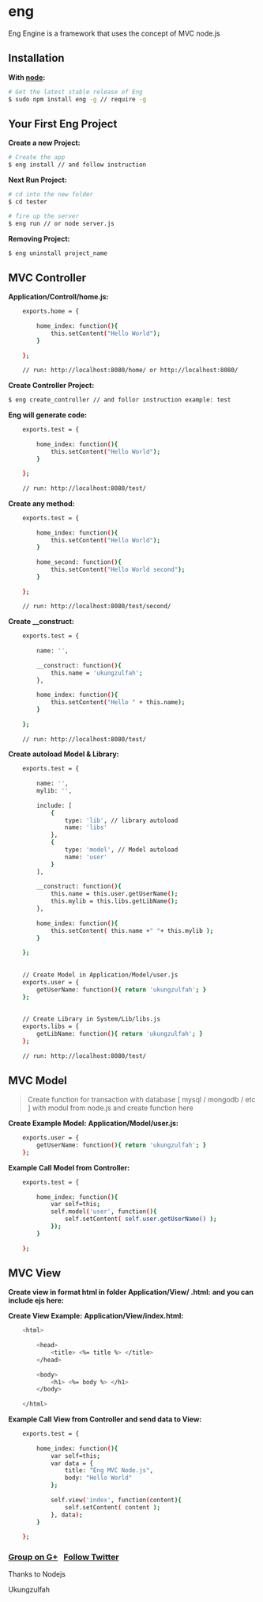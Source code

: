 eng
===

Eng Engine is a framework that uses the concept of MVC node.js


## Installation

**With [node](http://nodejs.org):**
```sh
# Get the latest stable release of Eng
$ sudo npm install eng -g // require -g
```

## Your First Eng Project

**Create a new Project:**
```sh
# Create the app
$ eng install // and follow instruction
```

**Next Run Project:**
```sh
# cd into the new folder
$ cd tester

# fire up the server
$ eng run // or node server.js
```


**Removing Project:**
```sh
$ eng uninstall project_name
```

## MVC Controller

**Application/Controll/home.js:**
```sh
	exports.home = {
		
		home_index: function(){
			this.setContent("Hello World");
		}
		
	};
	
	// run: http://localhost:8080/home/ or http://localhost:8080/
```

**Create Controller Project:**
```sh
$ eng create_controller // and follor instruction example: test
```

**Eng will generate code:**
```sh
	exports.test = {
		
		home_index: function(){
			this.setContent("Hello World");
		}
		
	};
	
	// run: http://localhost:8080/test/
```

**Create any method:**
```sh
	exports.test = {
		
		home_index: function(){
			this.setContent("Hello World");
		}
		
		home_second: function(){
			this.setContent("Hello World second");
		}
		
	};
	
	// run: http://localhost:8080/test/second/
```

**Create __construct:**
```sh
	exports.test = {
		
		name: '',
		
		__construct: function(){
			this.name = 'ukungzulfah';
		},
		
		home_index: function(){
			this.setContent("Hello " + this.name);
		}
		
	};
	
	// run: http://localhost:8080/test/
```

**Create autoload Model & Library:**
```sh
	exports.test = {
		
		name: '',
		mylib: '',
		
		include: [
			{
				type: 'lib', // library autoload
				name: 'libs'
			},
			{
				type: 'model', // Model autoload
				name: 'user'
			}
		],
		
		__construct: function(){
			this.name = this.user.getUserName();
			this.mylib = this.libs.getLibName();
		},
		
		home_index: function(){
			this.setContent( this.name +" "+ this.mylib );
		}
		
	};
	
	
	// Create Model in Application/Model/user.js
	exports.user = {
		getUserName: function(){ return 'ukungzulfah'; }
	};
	
	
	// Create Library in System/Lib/libs.js
	exports.libs = {
		getLibName: function(){ return 'ukungzulfah'; }
	};
	
	// run: http://localhost:8080/test/
```


	
## MVC Model
> Create function for transaction with database [ mysql / mongodb / etc ] with modul from node.js and create function here


**Create Example Model:**
**Application/Model/user.js:**
```sh
	exports.user = {
		getUserName: function(){ return 'ukungzulfah'; }
	};
```
**Example Call Model from Controller:**
```sh
	exports.test = {
		
		home_index: function(){
			var self=this;
			self.model('user', function(){
				self.setContent( self.user.getUserName() );
			});
		}
		
	};
```


## MVC View
	
**Create view in format html in folder Application/View/ <view name> .html:**
**and you can include ejs here:**

**Create View Example:**
**Application/View/index.html:**
```sh
	<html>
	
		<head>
			<title> <%= title %> </title>
		</head>
		
		<body>
			<h1> <%= body %> </h1>
		</body>
		
	</html>
```
**Example Call View from Controller and send data to View:**
```sh
	exports.test = {
		
		home_index: function(){
			var self=this;
			var data = {
				title: "Eng MVC Node.js",
				body: "Hello World"
			};
			
			self.view('index', function(content){
				self.setContent( content );
			}, data);
		}
		
	};
```


### [Group on G+](https://plus.google.com/u/0/communities/109310640158616232259) &nbsp; [Follow Twitter](https://twitter.com/ukungzulfah)

Thanks to Nodejs

Ukungzulfah


